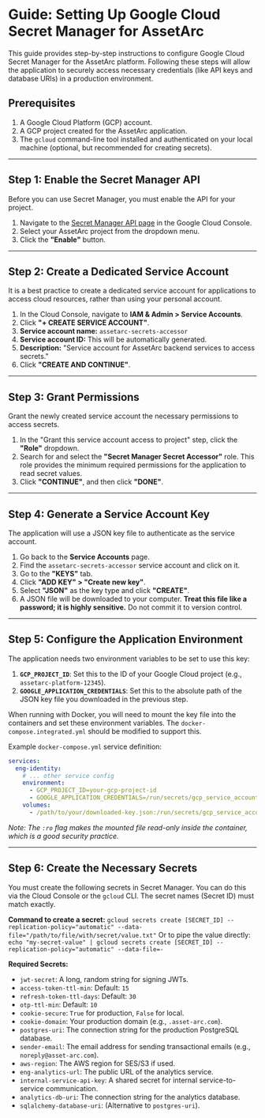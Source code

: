 # Guide: Setting Up Google Cloud Secret Manager for AssetArc

This guide provides step-by-step instructions to configure Google Cloud Secret Manager for the AssetArc platform. Following these steps will allow the application to securely access necessary credentials (like API keys and database URIs) in a production environment.

## Prerequisites

1.  A Google Cloud Platform (GCP) account.
2.  A GCP project created for the AssetArc application.
3.  The `gcloud` command-line tool installed and authenticated on your local machine (optional, but recommended for creating secrets).

---

## Step 1: Enable the Secret Manager API

Before you can use Secret Manager, you must enable the API for your project.

1.  Navigate to the [Secret Manager API page](https://console.cloud.google.com/apis/library/secretmanager.googleapis.com) in the Google Cloud Console.
2.  Select your AssetArc project from the dropdown menu.
3.  Click the **"Enable"** button.

---

## Step 2: Create a Dedicated Service Account

It is a best practice to create a dedicated service account for applications to access cloud resources, rather than using your personal account.

1.  In the Cloud Console, navigate to **IAM & Admin > Service Accounts**.
2.  Click **"+ CREATE SERVICE ACCOUNT"**.
3.  **Service account name:** `assetarc-secrets-accessor`
4.  **Service account ID:** This will be automatically generated.
5.  **Description:** "Service account for AssetArc backend services to access secrets."
6.  Click **"CREATE AND CONTINUE"**.

---

## Step 3: Grant Permissions

Grant the newly created service account the necessary permissions to access secrets.

1.  In the "Grant this service account access to project" step, click the **"Role"** dropdown.
2.  Search for and select the **"Secret Manager Secret Accessor"** role. This role provides the minimum required permissions for the application to read secret values.
3.  Click **"CONTINUE"**, and then click **"DONE"**.

---

## Step 4: Generate a Service Account Key

The application will use a JSON key file to authenticate as the service account.

1.  Go back to the **Service Accounts** page.
2.  Find the `assetarc-secrets-accessor` service account and click on it.
3.  Go to the **"KEYS"** tab.
4.  Click **"ADD KEY" > "Create new key"**.
5.  Select **"JSON"** as the key type and click **"CREATE"**.
6.  A JSON file will be downloaded to your computer. **Treat this file like a password; it is highly sensitive.** Do not commit it to version control.

---

## Step 5: Configure the Application Environment

The application needs two environment variables to be set to use this key:

1.  **`GCP_PROJECT_ID`**: Set this to the ID of your Google Cloud project (e.g., `assetarc-platform-12345`).
2.  **`GOOGLE_APPLICATION_CREDENTIALS`**: Set this to the absolute path of the JSON key file you downloaded in the previous step.

When running with Docker, you will need to mount the key file into the containers and set these environment variables. The `docker-compose.integrated.yml` should be modified to support this.

Example `docker-compose.yml` service definition:

```yaml
services:
  eng-identity:
    # ... other service config
    environment:
      - GCP_PROJECT_ID=your-gcp-project-id
      - GOOGLE_APPLICATION_CREDENTIALS=/run/secrets/gcp_service_account.json
    volumes:
      - /path/to/your/downloaded-key.json:/run/secrets/gcp_service_account.json:ro
```
*Note: The `:ro` flag makes the mounted file read-only inside the container, which is a good security practice.*

---

## Step 6: Create the Necessary Secrets

You must create the following secrets in Secret Manager. You can do this via the Cloud Console or the `gcloud` CLI. The secret names (Secret ID) must match exactly.

**Command to create a secret:**
`gcloud secrets create [SECRET_ID] --replication-policy="automatic" --data-file="/path/to/file/with/secret/value.txt"`
Or to pipe the value directly:
`echo "my-secret-value" | gcloud secrets create [SECRET_ID] --replication-policy="automatic" --data-file=-`

**Required Secrets:**

*   `jwt-secret`: A long, random string for signing JWTs.
*   `access-token-ttl-min`: Default: `15`
*   `refresh-token-ttl-days`: Default: `30`
*   `otp-ttl-min`: Default: `10`
*   `cookie-secure`: `True` for production, `False` for local.
*   `cookie-domain`: Your production domain (e.g., `.asset-arc.com`).
*   `postgres-uri`: The connection string for the production PostgreSQL database.
*   `sender-email`: The email address for sending transactional emails (e.g., `noreply@asset-arc.com`).
*   `aws-region`: The AWS region for SES/S3 if used.
*   `eng-analytics-url`: The public URL of the analytics service.
*   `internal-service-api-key`: A shared secret for internal service-to-service communication.
*   `analytics-db-uri`: The connection string for the analytics database.
*   `sqlalchemy-database-uri`: (Alternative to `postgres-uri`).
